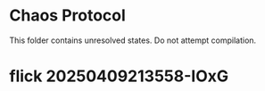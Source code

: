 # Chaos Protocol

This folder contains unresolved states.
Do not attempt compilation.
# flick 20250409213558-IOxG
